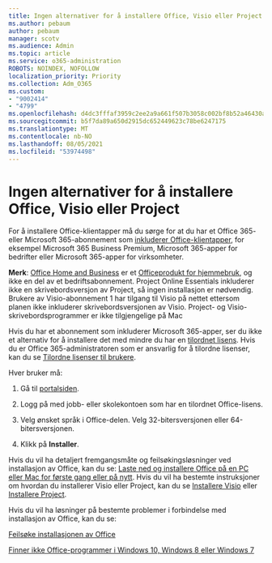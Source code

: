 ```yaml
---
title: Ingen alternativer for å installere Office, Visio eller Project
ms.author: pebaum
author: pebaum
manager: scotv
ms.audience: Admin
ms.topic: article
ms.service: o365-administration
ROBOTS: NOINDEX, NOFOLLOW
localization_priority: Priority
ms.collection: Adm_O365
ms.custom:
- "9002414"
- "4799"
ms.openlocfilehash: d4dc3fffaf3959c2ee2a9a661f507b3058c002bf8b52a46430a6011bbce3a9e9
ms.sourcegitcommit: b5f7da89a650d2915dc652449623c78be6247175
ms.translationtype: MT
ms.contentlocale: nb-NO
ms.lasthandoff: 08/05/2021
ms.locfileid: "53974498"
---
```

# <a name="no-option-to-install-office-visio-or-project"></a>Ingen alternativer for å installere Office, Visio eller Project

For å installere Office-klientapper må du sørge for at du har et Office 365- eller Microsoft 365-abonnement som [inkluderer Office-klientapper](https://support.office.com/article/office-for-home-and-office-for-business-plans-28cbc8cf-1332-4f04-9123-9b660abb629e), for eksempel Microsoft 365 Business Premium, Microsoft 365-apper for bedrifter eller Microsoft 365-apper for virksomheter.

**Merk**: [Office Home and Business](https://support.microsoft.com/office/office-for-home-and-office-for-business-plans-28cbc8cf-1332-4f04-9123-9b660abb629e) er et [Officeprodukt for hjemmebruk](https://support.office.com/article/28cbc8cf-1332-4f04-9123-9b660abb629e?wt.mc_id=Alchemy_ClientDIA), og ikke en del av et bedriftsabonnement. Project Online Essentials inkluderer ikke en skrivebordsversjon av Project, så ingen installasjon er nødvendig. Brukere av Visio-abonnement 1 har tilgang til Visio på nettet ettersom planen ikke inkluderer skrivebordsversjonen av Visio. Project- og Visio-skrivebordsprogrammer er ikke tilgjengelige på Mac

Hvis du har et abonnement som inkluderer Microsoft 365-apper, ser du ikke et alternativ for å installere det med mindre du har en [tilordnet lisens](https://support.office.com/article/what-office-365-business-product-or-license-do-i-have-f8ab5e25-bf3f-4a47-b264-174b1ee925fd?wt.mc_id=scl_installoffice_home). Hvis du er Office 365-administratoren som er ansvarlig for å tilordne lisenser, kan du se [Tilordne lisenser til brukere](https://support.office.com/article/assign-licenses-to-users-in-office-365-for-business-997596b5-4173-4627-b915-36abac6786dc?wt.mc_id=scl_installoffice_home).


Hver bruker må:

1. Gå til [portalsiden](https://portal.office.com/OLS/MySoftware.aspx).

2. Logg på med jobb- eller skolekontoen som har en tilordnet Office-lisens.

3. Velg ønsket språk i Office-delen. Velg 32-bitersversjonen eller 64-bitersversjonen.

4. Klikk på **Installer**.

Hvis du vil ha detaljert fremgangsmåte og feilsøkingsløsninger ved installasjon av Office, kan du se: [Laste ned og installere Office på en PC eller Mac for første gang eller på nytt](https://support.office.com/article/4414eaaf-0478-48be-9c42-23adc4716658?wt.mc_id=Alchemy_ClientDIA). Hvis du vil ha bestemte instruksjoner om hvordan du installerer Visio eller Project, kan du se [Installere Visio](https://support.office.com/article/f98f21e3-aa02-4827-9167-ddab5b025710) eller [Installere Project](https://support.office.com/article/7059249b-d9fe-4d61-ab96-5c5bf435f281).

Hvis du vil ha løsninger på bestemte problemer i forbindelse med installasjon av Office, kan du se:

[Feilsøke installasjonen av Office](https://support.office.com/article/35ff2def-e0b2-4dac-9784-4cf212c1f6c2#BKMK_ErrorMessages)

[Finner ikke Office-programmer i Windows 10, Windows 8 eller Windows 7](https://support.office.com/article/can-t-find-office-applications-in-windows-10-windows-8-or-windows-7-907ce545-6ae8-459b-8d9d-de6764a635d6)
